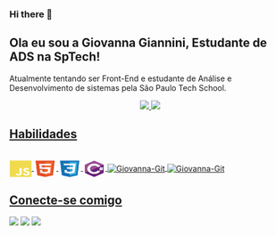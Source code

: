 ### Hi there 👋

## Ola eu sou a Giovanna Giannini, Estudante de ADS na SpTech!
Atualmente tentando ser Front-End e estudante de Análise e Desenvolvimento de sistemas pela São Paulo Tech School. <br>
<div align="center">
  <a href="https://github.com/giovannagiannini24">
  <img height="180em" src="https://github-readme-stats.vercel.app/api?username=giovannagiannini24&show_icons=true&theme=dracula&include_all_commits=true&count_private=true"/>
  <img height="180em" src="https://github-readme-stats.vercel.app/api/top-langs/?username=giovannagiannini24&layout=compact&langs_count=7&theme=dracula"/>
</div>
  
  ## Habilidades
<div style="display: inline_block"><br>
  <img align="center" alt="Giovanna-Js" height="30" width="40" src="https://raw.githubusercontent.com/devicons/devicon/master/icons/javascript/javascript-plain.svg">
  <img align="center" alt="Giovanna-HTML" height="30" width="40" src="https://raw.githubusercontent.com/devicons/devicon/master/icons/html5/html5-original.svg">
  <img align="center" alt="Giovanna-CSS" height="30" width="40" src="https://raw.githubusercontent.com/devicons/devicon/master/icons/css3/css3-original.svg">
  <img align="center" alt="Giovanna-Csharp" height="30" width="40" src="https://raw.githubusercontent.com/devicons/devicon/master/icons/csharp/csharp-original.svg">
  <img align="center" alt="Giovanna-Git" src="https://www.vectorlogo.zone/logos/git-scm/git-scm-icon.svg" height="30" width="40"/>
  
  <img align="center" alt="Giovanna-Git" src="https://img.icons8.com/fluent/48/000000/mysql-logo.png" height="30" width="40"/>
  
  
</div>
  
  ## Conecte-se comigo
<div> 

  <a href="https://www.instagram.com/gi.giannini/" target="_blank"><img src="https://img.shields.io/badge/-Instagram-%23E4405F?style=for-the-badge&logo=instagram&logoColor=white" target="_blank"></a>
  <a href = "mailto:giovannamgiannini@gmail.com"><img src="https://img.shields.io/badge/-Gmail-%23333?style=for-the-badge&logo=gmail&logoColor=white" target="_blank"></a>
  <a href="https://www.linkedin.com/in/giovannagiannini/" target="_blank"><img src="https://img.shields.io/badge/-LinkedIn-%230077B5?style=for-the-badge&logo=linkedin&logoColor=white" target="_blank"></a> 
 
 

</div>
